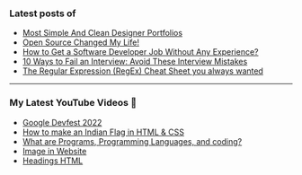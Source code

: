 ### Latest posts of 
<!-- BLOG-POST-LIST:START -->
- [Most Simple And Clean Designer Portfolios](https://blog.codersalman.live/most-simple-and-clean-designer-portfolios-1)
- [Open Source Changed My Life!](https://blog.codersalman.live/open-source-changed-my-life)
- [How to Get a Software Developer Job Without Any Experience?](https://blog.codersalman.live/how-to-get-a-software-developer-job-without-any-experience)
- [10 Ways to Fail an Interview: Avoid These Interview Mistakes](https://blog.codersalman.live/10-ways-to-fail-an-interview-avoid-these-interview-mistakes)
- [The Regular Expression &lpar;RegEx&rpar; Cheat Sheet you always wanted](https://blog.codersalman.live/the-regular-expression-regex-cheat-sheet-you-always-wanted)
<!-- BLOG-POST-LIST:END -->

<hr>

### My Latest YouTube Videos 🌱
<!-- YOUTUBE:START -->
- [Google Devfest 2022 ](https://www.youtube.com/watch?v=u_wWOf0LUxk)
- [How to make an Indian Flag in HTML &amp; CSS ](https://www.youtube.com/watch?v=5IxQYP8xTIE)
- [What are  Programs, Programming Languages, and coding? ](https://www.youtube.com/watch?v=9_b_2HpqasE)
- [Image in Website ](https://www.youtube.com/watch?v=g2bmNTShT-Q)
- [Headings HTML ](https://www.youtube.com/watch?v=YCgJBxAvboA)
<!-- YOUTUBE:END -->
